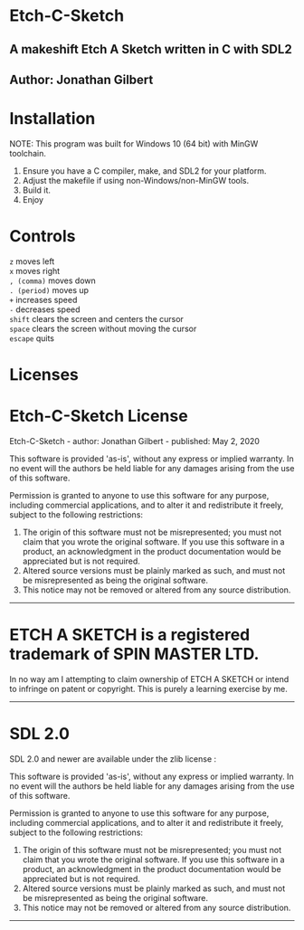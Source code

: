 # Etch-C-Sketch
## A makeshift Etch A Sketch written in C with SDL2
## Author: Jonathan Gilbert

# Installation

NOTE: This program was built for Windows 10 (64 bit) with MinGW toolchain.

1. Ensure you have a C compiler, make, and SDL2 for your platform.
2. Adjust the makefile if using non-Windows/non-MinGW tools.
3. Build it.
4. Enjoy

# Controls

`z` moves left  
`x` moves right  
`, (comma)` moves down  
`. (period)` moves up  
`+` increases speed  
`-` decreases speed  
`shift` clears the screen and centers the cursor  
`space` clears the screen without moving the cursor  
`escape` quits  

# Licenses

#  Etch-C-Sketch License

Etch-C-Sketch - author: Jonathan Gilbert - published: May 2, 2020

This software is provided 'as-is', without any express or implied
warranty. In no event will the authors be held liable for any damages
arising from the use of this software.

Permission is granted to anyone to use this software for any purpose,
including commercial applications, and to alter it and redistribute it
freely, subject to the following restrictions:

1. The origin of this software must not be misrepresented; you must not
   claim that you wrote the original software. If you use this software
   in a product, an acknowledgment in the product documentation would be
   appreciated but is not required.
2. Altered source versions must be plainly marked as such, and must not be
   misrepresented as being the original software.
3. This notice may not be removed or altered from any source distribution.

---

# ETCH A SKETCH is a registered trademark of SPIN MASTER LTD.

In no way am I attempting to claim ownership of ETCH A SKETCH or intend to infringe on patent or copyright. This is purely a learning exercise by me.

---

# SDL 2.0

SDL 2.0 and newer are available under the zlib license : 

This software is provided 'as-is', without any express or implied
warranty.  In no event will the authors be held liable for any damages
arising from the use of this software.

Permission is granted to anyone to use this software for any purpose,
including commercial applications, and to alter it and redistribute it
freely, subject to the following restrictions:

1. The origin of this software must not be misrepresented; you must not
   claim that you wrote the original software. If you use this software
   in a product, an acknowledgment in the product documentation would be
   appreciated but is not required.
2. Altered source versions must be plainly marked as such, and must not be
   misrepresented as being the original software.
3. This notice may not be removed or altered from any source distribution.

---
